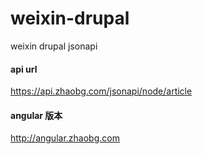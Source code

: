 # weixin-drupal
weixin drupal jsonapi

#### api url
https://api.zhaobg.com/jsonapi/node/article

#### angular 版本
http://angular.zhaobg.com
